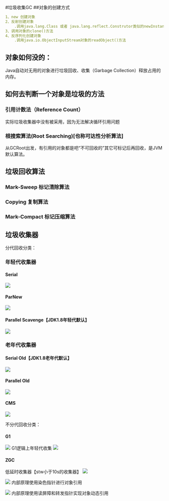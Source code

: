 #垃圾收集GC
##对象的创建方式
```yaml
1、new 创建对象
2、反射创建对象
    .调用java.lang.Class 或者 java.lang.reflect.Construtor类似的newInstance()实例方法
3、调用对象的clone()方法
4、反序列化创建对象
    .调用java.io.ObjectInputStream对象的readObject()方法
```

## 对象如何没的：
Java自动对无用的对象进行垃圾回收、收集（Garbage Collection）释放占用的内存。

## 如何去判断一个对象是垃圾的方法
### 引用计数法（Reference Count）
实际垃圾收集器中没有被采用，因为无法解决循环引用问题

### 根搜索算法(Root Searching)[也称可达性分析算法]
从GCRoot出发，有引用的对象都是吧“不可回收的”其它可标记后再回收，是JVM默认算法。

## 垃圾回收算法
### Mark-Sweep 标记清除算法
### Copying 复制算法
### Mark-Compact 标记压缩算法

## 垃圾收集器
分代回收分类：
### 年轻代收集器
#### Serial 
![](../../images/jvm-gc-serial.png)
#### ParNew
![](../../images/jvm-gc-parnew.png)
#### Parallel Scavenge【JDK1.8年轻代默认】
![](../../images/jvm-gc-parallel%20scavenge.png)
### 老年代收集器
#### Serial Old【JDK1.8老年代默认】
![](../../images/jvm-gc-serial%20old.png)
#### Parallel Old
![](../../images/jvm-gc-parallel%20old.png)
#### CMS
![](../../images/jvm-gc-cms.png)

不分代回收分类：
#### G1
![](../../images/jvm-gc-G1.png)
G1逻辑上年轻代收集
![](../../images/jvm-gc-G1-MGC.png)

#### ZGC 
低延时收集器【stw小于10s的收集器】
![](../../images/jvm-gc-低延迟收集器.png)

![](../../images/jvm-gc-ZGC.png)
内部原理使用染色指针进行对象引用

![](../../images/jvm-gc-Shenandoah.png)
内部原理使用读屏障和转发指针实现对象动态引用

 